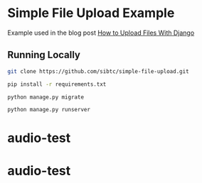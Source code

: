 # Simple File Upload Example

Example used in the blog post [How to Upload Files With Django](https://simpleisbetterthancomplex.com/tutorial/2016/08/01/how-to-upload-files-with-django.html)

## Running Locally

```bash
git clone https://github.com/sibtc/simple-file-upload.git
```

```bash
pip install -r requirements.txt
```

```bash
python manage.py migrate
```

```bash
python manage.py runserver
```
# audio-test
# audio-test
